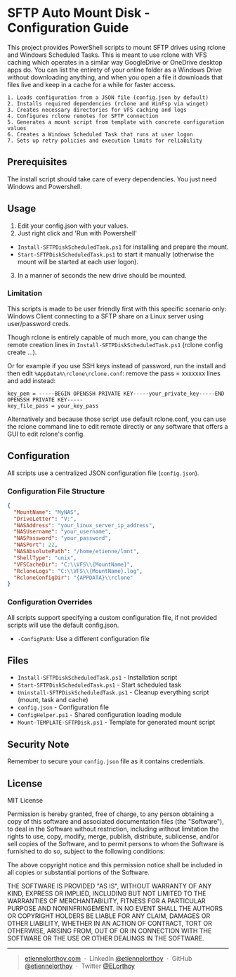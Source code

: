 # SFTP Auto Mount Disk - Configuration Guide

This project provides PowerShell scripts to mount SFTP drives using rclone and Windows Scheduled Tasks. This is meant to use rclone with VFS caching which operates in a similar way GoogleDrive or OneDrive desktop apps do. You can list the entirety of your online folder as a Windows Drive without downloading anything, and when you open a file it downloads that files live and keep in a cache for a while for faster access. 

    1. Loads configuration from a JSON file (config.json by default)
    2. Installs required dependencies (rclone and WinFsp via winget)
    3. Creates necessary directories for VFS caching and logs
    4. Configures rclone remotes for SFTP connection
    5. Generates a mount script from template with concrete configuration values
    6. Creates a Windows Scheduled Task that runs at user logon
    7. Sets up retry policies and execution limits for reliability

## Prerequisites

The install script should take care of every dependencies. You just need Windows and Powershell.

## Usage

1. Edit your config.json with your values.
2. Just right click and 'Run with Powershell'
 - `Install-SFTPDiskScheduledTask.ps1` for installing and prepare the mount.
 - `Start-SFTPDiskScheduledTask.ps1` to start it manually (otherwise the mount will be started at each user logon).
3. In a manner of seconds the new drive should be mounted.

### Limitation

This scripts is made to be user friendly first with this specific scenario only: Windows Client connecting to a SFTP share on a Linux server using user/password creds.

Though rclone is entirely capable of much more, you can change the remote creation lines in `Install-SFTPDiskScheduledTask.ps1` (rclone config create ...).

Or for example if you use SSH keys instead of password, run the install and then edit `%AppData%\rclone\rclone.conf`:
remove the pass = xxxxxxx lines and add instead:

```
key_pem = -----BEGIN OPENSSH PRIVATE KEY-----your_private_key-----END OPENSSH PRIVATE KEY-----
key_file_pass = your_key_pass
```

Alternatively and because those script use default rclone.conf, you can use the rclone command line to edit remote directly or any software that offers a GUI to edit rclone's config.
 
## Configuration

All scripts use a centralized JSON configuration file (`config.json`).

### Configuration File Structure

```json
{
  "MountName": "MyNAS",
  "DriveLetter": "V:",
  "NASAddress": "your_linux_server_ip_address",
  "NASUsername": "your_username", 
  "NASPassword": "your_password",
  "NASPort": 22,
  "NASAbsolutePath": "/home/etienne/lmnt",
  "ShellType": "unix",
  "VFSCacheDir": "C:\\VFS\\{MountName}",
  "RcloneLogs": "C:\\VFS\\{MountName}.log",
  "RcloneConfigDir": "{APPDATA}\\rclone"
}
```

### Configuration Overrides

All scripts support specifying a custom configuration file, if not provided scripts will use the default config.json.

- `-ConfigPath`: Use a different configuration file


## Files
- `Install-SFTPDiskScheduledTask.ps1` - Installation script
- `Start-SFTPDiskScheduledTask.ps1` - Start scheduled task
- `Uninstall-SFTPDiskScheduledTask.ps1` - Cleanup everything script (mount, task and cache)
- `config.json` - Configuration file
- `ConfigHelper.ps1` - Shared configuration loading module
- `Mount-TEMPLATE-SFTPDisk.ps1` - Template for generated mount script

## Security Note

Remember to secure your `config.json` file as it contains credentials.

## License

MIT License

Permission is hereby granted, free of charge, to any person obtaining a copy
of this software and associated documentation files (the "Software"), to deal
in the Software without restriction, including without limitation the rights
to use, copy, modify, merge, publish, distribute, sublicense, and/or sell
copies of the Software, and to permit persons to whom the Software is
furnished to do so, subject to the following conditions:

The above copyright notice and this permission notice shall be included in all
copies or substantial portions of the Software.

THE SOFTWARE IS PROVIDED "AS IS", WITHOUT WARRANTY OF ANY KIND, EXPRESS OR
IMPLIED, INCLUDING BUT NOT LIMITED TO THE WARRANTIES OF MERCHANTABILITY,
FITNESS FOR A PARTICULAR PURPOSE AND NONINFRINGEMENT. IN NO EVENT SHALL THE
AUTHORS OR COPYRIGHT HOLDERS BE LIABLE FOR ANY CLAIM, DAMAGES OR OTHER
LIABILITY, WHETHER IN AN ACTION OF CONTRACT, TORT OR OTHERWISE, ARISING FROM,
OUT OF OR IN CONNECTION WITH THE SOFTWARE OR THE USE OR OTHER DEALINGS IN THE
SOFTWARE.

---
> [etiennelorthoy.com](https://etiennelorthoy.com) &nbsp;&middot;&nbsp;
> LinkedIn [@etiennelorthoy](https://www.linkedin.com/in/etienne-lorthoy/) &nbsp;&middot;&nbsp;
> GitHub [@etiennelorthoy](https://github.com/EtienneLorthoy) &nbsp;&middot;&nbsp;
> Twitter [@ELorthoy](https://twitter.com/ELorthoy)